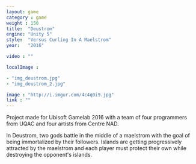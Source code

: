 ```yaml
---
layout: game
category : game
weight : 150
title:  "Deustrom"
engine: "Unity 5"
style:  "Versus Curling In A Maelstrom"
year:   "2016"

video : ""

localImage : 

- "img_deustrom.jpg"
- "img_deustrom_2.jpg"

image : "http://i.imgur.com/4c4q0i9.jpg"
link : ""
---
```

Project made for Ubisoft Gamelab 2016 with a team of four programmers from UQAC and four artists from Centre NAD. 

In Deustrom, two gods battle in the middle of a maelstrom with the goal of being immortalized by their followers. Islands are getting progressively attracted by the maelstrom and each player must protect their own while destroying the opponent's islands.